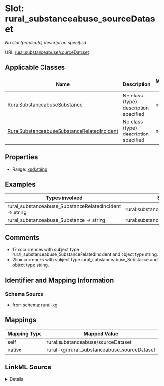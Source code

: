 

# Slot: rural_substanceabuse_sourceDataset


_No slot (predicate) description specified_





URI: [rural:substanceabuse/sourceDataset](http://sail.ua.edu/ruralkg/substanceabuse/sourceDataset)



<!-- no inheritance hierarchy -->





## Applicable Classes

| Name | Description | Modifies Slot |
| --- | --- | --- |
| [RuralSubstanceabuseSubstance](../classes/RuralSubstanceabuseSubstance.md) | No class (type) description specified |  no  |
| [RuralSubstanceabuseSubstanceRelatedIncident](../classes/RuralSubstanceabuseSubstanceRelatedIncident.md) | No class (type) description specified |  no  |







## Properties

* Range: [xsd:string](xsd:string)






## Examples

| Types involved | Subject | Predicate | Object |
| --- | --- | --- | --- |
| rural_substanceabuse_SubstanceRelatedIncident → string | rural:substanceabuse/SIT_1 | rural:substanceabuse/sourceDataset | NSDUH |
| rural_substanceabuse_Substance → string | rural:substanceabuse/Substance_1 | rural:substanceabuse/sourceDataset | NSDUH |


## Comments

* 17 occurrences with subject type rural_substanceabuse_SubstanceRelatedIncident and object type string.
* 25 occurrences with subject type rural_substanceabuse_Substance and object type string.

## Identifier and Mapping Information







### Schema Source


* from schema: rural-kg




## Mappings

| Mapping Type | Mapped Value |
| ---  | ---  |
| self | rural:substanceabuse/sourceDataset |
| native | rural-kg/:rural_substanceabuse_sourceDataset |




## LinkML Source

<details>
```yaml
name: rural_substanceabuse_sourceDataset
description: No slot (predicate) description specified
comments:
- 17 occurrences with subject type rural_substanceabuse_SubstanceRelatedIncident and
  object type string.
- 25 occurrences with subject type rural_substanceabuse_Substance and object type
  string.
examples:
- description: rural_substanceabuse_SubstanceRelatedIncident → string
  object:
    example_object: NSDUH
    example_predicate: rural:substanceabuse/sourceDataset
    example_subject: rural:substanceabuse/SIT_1
- description: rural_substanceabuse_Substance → string
  object:
    example_object: NSDUH
    example_predicate: rural:substanceabuse/sourceDataset
    example_subject: rural:substanceabuse/Substance_1
from_schema: rural-kg
rank: 1000
slot_uri: rural:substanceabuse/sourceDataset
alias: rural_substanceabuse_sourceDataset
domain_of:
- rural_substanceabuse_Substance
- rural_substanceabuse_SubstanceRelatedIncident
range: string

```
</details>